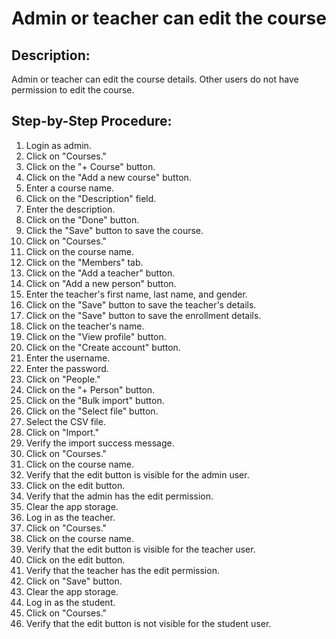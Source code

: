 # Admin or teacher can edit the course

## Description:

Admin or teacher can edit the course details. Other users do not have permission to edit the course.

## Step-by-Step Procedure:

1. Login as admin.
2. Click on "Courses."
3. Click on the "+ Course" button.
4. Click on the "Add a new course" button.
5. Enter a course name.
6. Click on the "Description" field.
7. Enter the description.
8. Click on the "Done" button.
9. Click the "Save" button to save the course.
10. Click on "Courses."
11. Click on the course name.
12. Click on the "Members" tab.
13. Click on the "Add a teacher" button.
14. Click on "Add a new person" button.
15. Enter the teacher's first name, last name, and gender.
16. Click on the "Save" button to save the teacher's details.
17. Click on the "Save" button to save the enrollment details.
18. Click on the teacher's name.
19. Click on the "View profile" button.
20. Click on the "Create account" button.
21. Enter the username.
22. Enter the password.
23. Click on "People."
24. Click on the "+ Person" button.
25. Click on the "Bulk import" button.
26. Click on the "Select file" button.
27. Select the CSV file.
28. Click on "Import."
29. Verify the import success message.
30. Click on "Courses."
31. Click on the course name.
32. Verify that the edit button is visible for the admin user.
33. Click on the edit button.
34. Verify that the admin has the edit permission.
35. Clear the app storage.
36. Log in as the teacher.
37. Click on "Courses."
38. Click on the course name.
39. Verify that the edit button is visible for the teacher user.
40. Click on the edit button.
41. Verify that the teacher has the edit permission.
42. Click on "Save" button.
43. Clear the app storage. 
44. Log in as the student. 
45. Click on "Courses."
46. Verify that the edit button is not visible for the student user.
